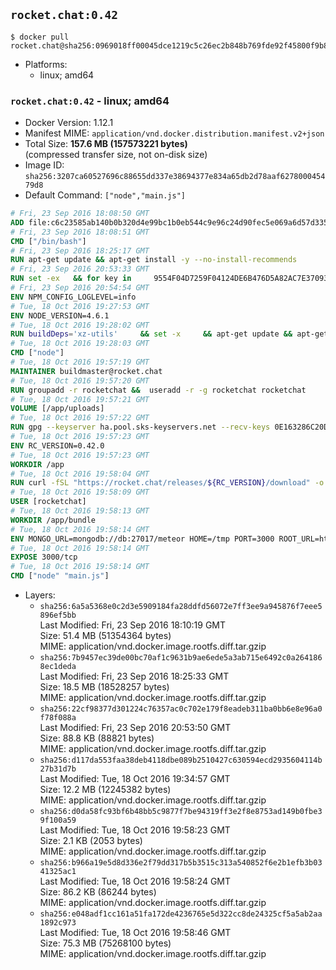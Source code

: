 ## `rocket.chat:0.42`

```console
$ docker pull rocket.chat@sha256:0969018ff00045dce1219c5c26ec2b848b769fde92f45800f9b804cf5c4ebf63
```

-	Platforms:
	-	linux; amd64

### `rocket.chat:0.42` - linux; amd64

-	Docker Version: 1.12.1
-	Manifest MIME: `application/vnd.docker.distribution.manifest.v2+json`
-	Total Size: **157.6 MB (157573221 bytes)**  
	(compressed transfer size, not on-disk size)
-	Image ID: `sha256:3207ca60527696c88655dd337e38694377e834a65db2d78aaf627800045479d8`
-	Default Command: `["node","main.js"]`

```dockerfile
# Fri, 23 Sep 2016 18:08:50 GMT
ADD file:c6c23585ab140b0b320d4e99bc1b0eb544c9e96c24d90fec5e069a6d57d335ca in / 
# Fri, 23 Sep 2016 18:08:51 GMT
CMD ["/bin/bash"]
# Fri, 23 Sep 2016 18:25:17 GMT
RUN apt-get update && apt-get install -y --no-install-recommends 		ca-certificates 		curl 		wget 	&& rm -rf /var/lib/apt/lists/*
# Fri, 23 Sep 2016 20:53:33 GMT
RUN set -ex   && for key in     9554F04D7259F04124DE6B476D5A82AC7E37093B     94AE36675C464D64BAFA68DD7434390BDBE9B9C5     0034A06D9D9B0064CE8ADF6BF1747F4AD2306D93     FD3A5288F042B6850C66B31F09FE44734EB7990E     71DCFD284A79C3B38668286BC97EC7A07EDE3FC1     DD8F2338BAE7501E3DD5AC78C273792F7D83545D     B9AE9905FFD7803F25714661B63B535A4C206CA9     C4F0DFFF4E8C1A8236409D08E73BC641CC11F4C8   ; do     gpg --keyserver ha.pool.sks-keyservers.net --recv-keys "$key";   done
# Fri, 23 Sep 2016 20:54:54 GMT
ENV NPM_CONFIG_LOGLEVEL=info
# Tue, 18 Oct 2016 19:27:53 GMT
ENV NODE_VERSION=4.6.1
# Tue, 18 Oct 2016 19:28:02 GMT
RUN buildDeps='xz-utils'     && set -x     && apt-get update && apt-get install -y $buildDeps --no-install-recommends     && rm -rf /var/lib/apt/lists/*     && curl -SLO "https://nodejs.org/dist/v$NODE_VERSION/node-v$NODE_VERSION-linux-x64.tar.xz"     && curl -SLO "https://nodejs.org/dist/v$NODE_VERSION/SHASUMS256.txt.asc"     && gpg --batch --decrypt --output SHASUMS256.txt SHASUMS256.txt.asc     && grep " node-v$NODE_VERSION-linux-x64.tar.xz\$" SHASUMS256.txt | sha256sum -c -     && tar -xJf "node-v$NODE_VERSION-linux-x64.tar.xz" -C /usr/local --strip-components=1     && rm "node-v$NODE_VERSION-linux-x64.tar.xz" SHASUMS256.txt.asc SHASUMS256.txt     && apt-get purge -y --auto-remove $buildDeps     && ln -s /usr/local/bin/node /usr/local/bin/nodejs
# Tue, 18 Oct 2016 19:28:03 GMT
CMD ["node"]
# Tue, 18 Oct 2016 19:57:19 GMT
MAINTAINER buildmaster@rocket.chat
# Tue, 18 Oct 2016 19:57:20 GMT
RUN groupadd -r rocketchat &&  useradd -r -g rocketchat rocketchat
# Tue, 18 Oct 2016 19:57:21 GMT
VOLUME [/app/uploads]
# Tue, 18 Oct 2016 19:57:22 GMT
RUN gpg --keyserver ha.pool.sks-keyservers.net --recv-keys 0E163286C20D07B9787EBE9FD7F9D0414FD08104
# Tue, 18 Oct 2016 19:57:23 GMT
ENV RC_VERSION=0.42.0
# Tue, 18 Oct 2016 19:57:23 GMT
WORKDIR /app
# Tue, 18 Oct 2016 19:58:04 GMT
RUN curl -fSL "https://rocket.chat/releases/${RC_VERSION}/download" -o rocket.chat.tgz &&  curl -fSL "https://rocket.chat/releases/${RC_VERSION}/asc" -o rocket.chat.tgz.asc &&  gpg --batch --verify rocket.chat.tgz.asc rocket.chat.tgz &&  tar zxvf rocket.chat.tgz &&  rm rocket.chat.tgz rocket.chat.tgz.asc &&  cd bundle/programs/server &&  npm install
# Tue, 18 Oct 2016 19:58:09 GMT
USER [rocketchat]
# Tue, 18 Oct 2016 19:58:13 GMT
WORKDIR /app/bundle
# Tue, 18 Oct 2016 19:58:14 GMT
ENV MONGO_URL=mongodb://db:27017/meteor HOME=/tmp PORT=3000 ROOT_URL=http://localhost:3000 Accounts_AvatarStorePath=/app/uploads
# Tue, 18 Oct 2016 19:58:14 GMT
EXPOSE 3000/tcp
# Tue, 18 Oct 2016 19:58:14 GMT
CMD ["node" "main.js"]
```

-	Layers:
	-	`sha256:6a5a5368e0c2d3e5909184fa28ddfd56072e7ff3ee9a945876f7eee5896ef5bb`  
		Last Modified: Fri, 23 Sep 2016 18:10:19 GMT  
		Size: 51.4 MB (51354364 bytes)  
		MIME: application/vnd.docker.image.rootfs.diff.tar.gzip
	-	`sha256:7b9457ec39de00bc70af1c9631b9ae6ede5a3ab715e6492c0a2641868ec1deda`  
		Last Modified: Fri, 23 Sep 2016 18:25:33 GMT  
		Size: 18.5 MB (18528257 bytes)  
		MIME: application/vnd.docker.image.rootfs.diff.tar.gzip
	-	`sha256:22cf98377d301224c76357ac0c702e179f8eadeb311ba0bb6e8e96a0f78f088a`  
		Last Modified: Fri, 23 Sep 2016 20:53:50 GMT  
		Size: 88.8 KB (88821 bytes)  
		MIME: application/vnd.docker.image.rootfs.diff.tar.gzip
	-	`sha256:d117da553faa38deb4118dbe089b2510427c630594ecd2935604114b27b31d7b`  
		Last Modified: Tue, 18 Oct 2016 19:34:57 GMT  
		Size: 12.2 MB (12245382 bytes)  
		MIME: application/vnd.docker.image.rootfs.diff.tar.gzip
	-	`sha256:d0da58fc93bf6b48bb5c9877f7be94319ff3e2f8e8753ad149b0fbe39f100a59`  
		Last Modified: Tue, 18 Oct 2016 19:58:23 GMT  
		Size: 2.1 KB (2053 bytes)  
		MIME: application/vnd.docker.image.rootfs.diff.tar.gzip
	-	`sha256:b966a19e5d8d336e2f79dd317b5b3515c313a540852f6e2b1efb3b0341325ac1`  
		Last Modified: Tue, 18 Oct 2016 19:58:24 GMT  
		Size: 86.2 KB (86244 bytes)  
		MIME: application/vnd.docker.image.rootfs.diff.tar.gzip
	-	`sha256:e048adf1cc161a51fa172de4236765e5d322cc8de24325cf5a5ab2aa1892c973`  
		Last Modified: Tue, 18 Oct 2016 19:58:46 GMT  
		Size: 75.3 MB (75268100 bytes)  
		MIME: application/vnd.docker.image.rootfs.diff.tar.gzip
